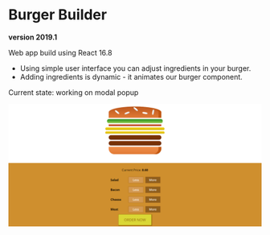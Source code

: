 # Burger Builder
**__version 2019.1__**

Web app build using React 16.8 

- Using simple user interface you can adjust ingredients in your burger.
- Adding ingredients is dynamic - it animates our burger component.

Current state: working on modal popup

![presentationImage](https://raw.githubusercontent.com/KubaMikolajczyk/burger-builder/master/src/assets/Images/presentation_image.PNG)
